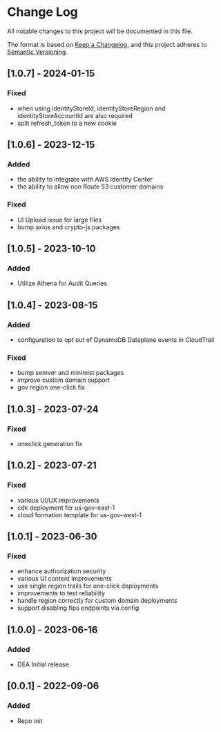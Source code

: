 # Change Log

All notable changes to this project will be documented in this file.

The format is based on [Keep a Changelog](https://keepachangelog.com/en/1.0.0/),
and this project adheres to [Semantic Versioning](https://semver.org/spec/v2.0.0.html).

## [1.0.7] - 2024-01-15

### Fixed
- when using identityStoreId, identityStoreRegion and identityStoreAccountId are also required
- split refresh_token to a new cookie

## [1.0.6] - 2023-12-15

### Added
- the ability to integrate with AWS Identity Center
- the ability to allow non Route 53 customer domains

### Fixed
- UI Upload issue for large files
- bump axios and crypto-js packages

## [1.0.5] - 2023-10-10

### Added
- Utilize Athena for Audit Queries

## [1.0.4] - 2023-08-15

### Added
- configuration to opt out of DynamoDB Dataplane events in CloudTrail

### Fixed
- bump semver and minimist packages
- improve custom domain support
- gov region one-click fix

## [1.0.3] - 2023-07-24

### Fixed
- oneclick generation fix

## [1.0.2] - 2023-07-21

### Fixed
- various UI/UX improvements
- cdk deployment for us-gov-east-1
- cloud formation template for us-gov-west-1

## [1.0.1] - 2023-06-30

### Fixed
- enhance authorization security
- various UI content improvements
- use single region trails for one-click deployments
- improvements to test reliability
- handle region correctly for custom domain deployments
- support disabling fips endpoints via config

## [1.0.0] - 2023-06-16
### Added
- DEA Initial release

## [0.0.1] - 2022-09-06

### Added

- Repo init